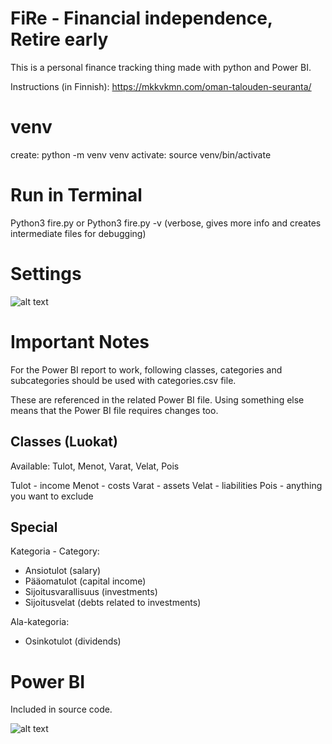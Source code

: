 # FiRe - Financial independence, Retire early
This is a personal finance tracking thing made with python and Power BI.

Instructions (in Finnish): https://mkkvkmn.com/oman-talouden-seuranta/

# venv
create: python -m venv venv
activate: source venv/bin/activate

# Run in Terminal
Python3 fire.py or Python3 fire.py -v (verbose, gives more info and creates intermediate files for debugging)

# Settings
![alt text](https://github.com/mkkvkmn/fire/blob/main/assets/glob.png?raw=true)

# Important Notes
For the Power BI report to work, following classes, categories and subcategories should be used with categories.csv file.

These are referenced in the related Power BI file. Using something else means that the Power BI file requires changes too.

## Classes (Luokat)
Available: Tulot, Menot, Varat, Velat, Pois

Tulot - income
Menot - costs
Varat - assets
Velat - liabilities
Pois - anything you want to exclude

## Special
Kategoria - Category:
- Ansiotulot (salary)
- Pääomatulot (capital income)
- Sijoitusvarallisuus (investments)
- Sijoitusvelat (debts related to investments)

Ala-kategoria:
- Osinkotulot (dividends)

# Power BI
Included in source code.

![alt text](https://github.com/mkkvkmn/fire/blob/main/assets/fire.png?raw=true)
